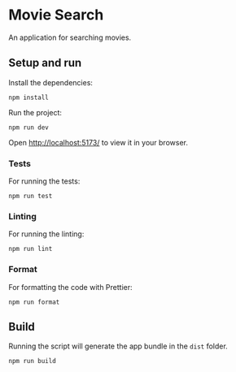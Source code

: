 # Movie Search

An application for searching movies.

## Setup and run

Install the dependencies:

```
npm install
```

Run the project:

```
npm run dev
```

Open [http://localhost:5173/](http://localhost:5173/) to view it in your browser.

### Tests

For running the tests:

```
npm run test
```

### Linting

For running the linting:

```
npm run lint
```

### Format

For formatting the code with Prettier:

```
npm run format
```

## Build

Running the script will generate the app bundle in the `dist` folder.

```
npm run build
```
